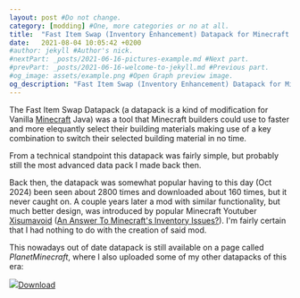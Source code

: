 ```yaml
---
layout: post #Do not change.
category: [modding] #One, more categories or no at all.
title:  "Fast Item Swap (Inventory Enhancement) Datapack for Minecraft Java version 1.17"
date:   2021-08-04 10:05:42 +0200
#author: jekyll #Author's nick.
#nextPart: _posts/2021-06-16-pictures-example.md #Next part.
#prevPart: _posts/2021-06-16-welcome-to-jekyll.md #Previous part.
#og_image: assets/example.png #Open Graph preview image.
og_description: "Fast Item Swap (Inventory Enhancement) Datapack for Minecraft Java version 1.17" #Open Graph description.
---
```


The Fast Item Swap Datapack (a datapack is a kind of modification for Vanilla [Minecraft](https://minecraft.com) Java) was a tool that Minecraft builders could use to faster and more elequantly select their building materials making use of a key combination to switch their selected building material in no time.

From a technical standpoint this datapack was fairly simple, but probably still the most advanced data pack I made back then.

Back then, the datapack was somewhat popular having to this day (Oct 2024) been seen about 2800 times and downloaded about 160 times, but it never caught on. A couple years later a mod with similar functionality, but much better design, was introduced by popular Minecraft Youtuber [Xisumavoid](https://www.youtube.com/@xisumavoid) ([An Answer To Minecraft's Inventory Issues?](https://www.youtube.com/watch?v=A6DvnFCW5FY)). I'm fairly certain that I had nothing to do with the creation of said mod.

This nowadays out of date datapack is still available on a page called *PlanetMinecraft*, where I also uploaded some of my other datapacks of this era:

<div class='sx-button'>
  <a href='https://www.planetminecraft.com/data-pack/fast-item-swap-an-offhand-switch-datapack/' class='sx-button__content red'>
    <img src='/assets/img/icons/down_arrow.svg'/>Download
  </a>
</div>